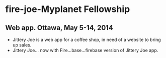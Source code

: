 fire-joe-Myplanet Fellowship
========
Web app. Ottawa, May 5-14, 2014
--------------
- Jittery Joe is a web app for a coffee shop, in need of a website to bring up sales. 
- Jittery Joe... now with Fire...base...firebase version of Jittery Joe app.

